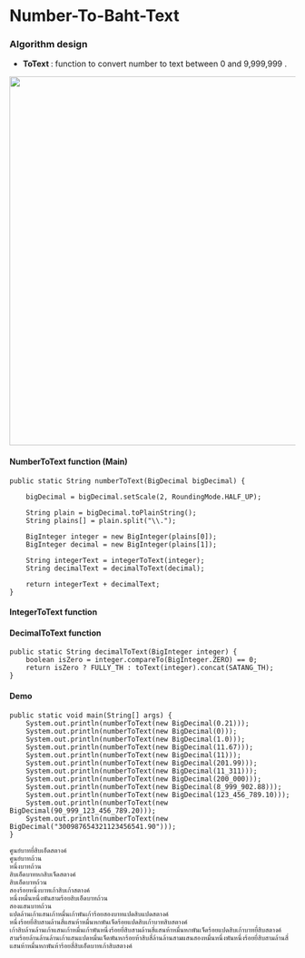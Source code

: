 # Number-To-Baht-Text

### Algorithm design

- <b>ToText </b> : function to convert number to text between 0 and 9,999,999 . 

<p align="center">
  <img src="https://user-images.githubusercontent.com/15135199/97611483-d47f1d80-1a48-11eb-9c82-0719b39f002e.png" width="650">
</p>

#### NumberToText function (Main)

    public static String numberToText(BigDecimal bigDecimal) {

        bigDecimal = bigDecimal.setScale(2, RoundingMode.HALF_UP);

        String plain = bigDecimal.toPlainString();
        String plains[] = plain.split("\\.");

        BigInteger integer = new BigInteger(plains[0]);
        BigInteger decimal = new BigInteger(plains[1]);

        String integerText = integerToText(integer);
        String decimalText = decimalToText(decimal);

        return integerText + decimalText;
    }

#### IntegerToText function

#### DecimalToText function

    public static String decimalToText(BigInteger integer) {
        boolean isZero = integer.compareTo(BigInteger.ZERO) == 0; 
        return isZero ? FULLY_TH : toText(integer).concat(SATANG_TH);
    }
    
#### Demo

    public static void main(String[] args) {
        System.out.println(numberToText(new BigDecimal(0.21)));
        System.out.println(numberToText(new BigDecimal(0)));
        System.out.println(numberToText(new BigDecimal(1.0)));
        System.out.println(numberToText(new BigDecimal(11.67)));
        System.out.println(numberToText(new BigDecimal(11)));
        System.out.println(numberToText(new BigDecimal(201.99)));
        System.out.println(numberToText(new BigDecimal(11_311)));
        System.out.println(numberToText(new BigDecimal(200_000)));
        System.out.println(numberToText(new BigDecimal(8_999_902.88)));
        System.out.println(numberToText(new BigDecimal(123_456_789.10)));
        System.out.println(numberToText(new BigDecimal(90_999_123_456_789.20)));
        System.out.println(numberToText(new BigDecimal("300987654321123456541.90")));
    }
    
    ศูนย์บาทยี่สิบเอ็ดสตางค์
    ศูนย์บาทถ้วน
    หนึ่งบาทถ้วน
    สิบเอ็ดบาทหกสิบเจ็ดสตางค์
    สิบเอ็ดบาทถ้วน
    สองร้อยหนึ่งบาทเก้าสิบเก้าสตางค์
    หนึ่งหมื่นหนึ่งพันสามร้อยสิบเอ็ดบาทถ้วน
    สองแสนบาทถ้วน
    แปดล้านเก้าแสนเก้าหมื่นเก้าพันเก้าร้อยสองบาทแปดสิบแปดสตางค์
    หนึ่งร้อยยี่สิบสามล้านสี่แสนห้าหมื่นหกพันเจ็ดร้อยแปดสิบเก้าบาทสิบสตางค์
    เก้าสิบล้านล้านเก้าแสนเก้าหมื่นเก้าพันหนึ่งร้อยยี่สิบสามล้านสี่แสนห้าหมื่นหกพันเจ็ดร้อยแปดสิบเก้าบาทยี่สิบสตางค์
    สามร้อยล้านล้านล้านเก้าแสนแปดหมื่นเจ็ดพันหกร้อยห้าสิบสี่ล้านล้านสามแสนสองหมื่นหนึ่งพันหนึ่งร้อยยี่สิบสามล้านสี่แสนห้าหมื่นหกพันห้าร้อยสี่สิบเอ็ดบาทเก้าสิบสตางค์

